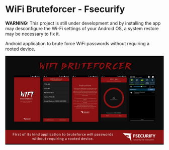 # WiFi Bruteforcer - Fsecurify
**WARNING:** This project is still under development and by installing the app may desconfigure the Wi-Fi settings of your Android OS, a system restore may be necessary to fix it.

Android application to brute force WiFi passwords without requiring a rooted device.

![Alt text](1280.jpg?raw=true "Fsecurify")

